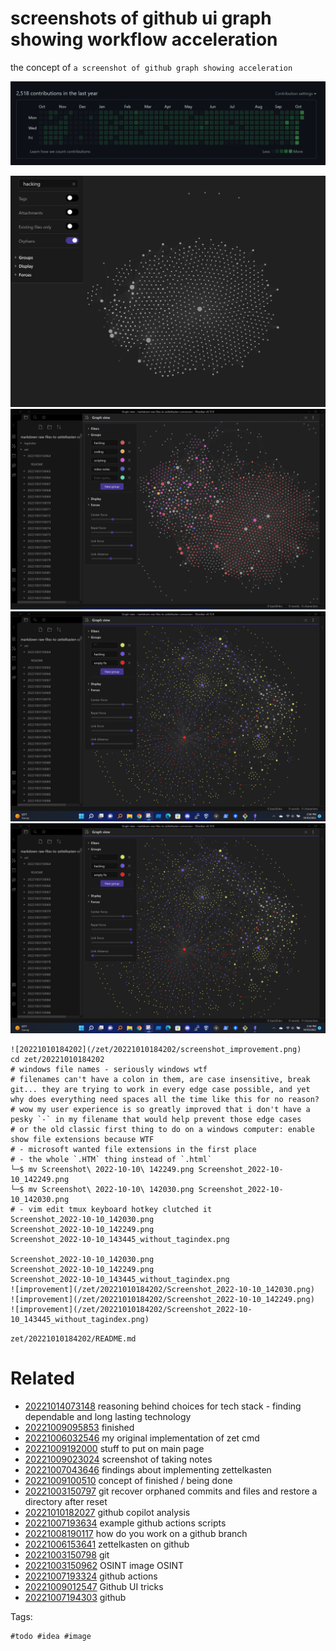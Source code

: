 # screenshots of github ui graph showing workflow acceleration

the concept of `a screenshot of github graph showing acceleration`

![gantt chart](/zet/20221010184202/screenshot_improvement.png)

![improvement](/zet/20221010184202/Screenshot_2022-10-10_142030.png)
![improvement](/zet/20221010184202/Screenshot_2022-10-10_142249.png)
![improvement](/zet/20221010184202/Screenshot_2022-10-10_143445_without_tagindex.png)
![removing tag index dir](/zet/20221010184202/Screenshot_2022-10-10_143445_without_tagindex.png)

```
![20221010184202](/zet/20221010184202/screenshot_improvement.png)
cd zet/20221010184202
# windows file names - seriously windows wtf
# filenames can't have a colon in them, are case insensitive, break git... they are trying to work in every edge case possible, and yet why does everything need spaces all the time like this for no reason?
# wow my user experience is so greatly improved that i don't have a pesky `-` in my filename that would help prevent those edge cases
# or the old classic first thing to do on a windows computer: enable show file extensions because WTF
# - microsoft wanted file extensions in the first place
# - the whole `.HTM` thing instead of `.html`
└─$ mv Screenshot\ 2022-10-10\ 142249.png Screenshot_2022-10-10_142249.png
└─$ mv Screenshot\ 2022-10-10\ 142030.png Screenshot_2022-10-10_142030.png
# - vim edit tmux keyboard hotkey clutched it
Screenshot_2022-10-10_142030.png
Screenshot_2022-10-10_142249.png
Screenshot_2022-10-10_143445_without_tagindex.png

Screenshot_2022-10-10_142030.png
Screenshot_2022-10-10_142249.png
Screenshot_2022-10-10_143445_without_tagindex.png
![improvement](/zet/20221010184202/Screenshot_2022-10-10_142030.png)
![improvement](/zet/20221010184202/Screenshot_2022-10-10_142249.png)
![improvement](/zet/20221010184202/Screenshot_2022-10-10_143445_without_tagindex.png)
```

` zet/20221010184202/README.md `

# Related

- [20221014073148](/zet/20221014073148/README.md) reasoning behind choices for tech stack - finding dependable and long lasting technology
- [20221009095853](/zet/20221009095853/README.md) finished
- [20221006032546](/zet/20221006032546/README.md) my original implementation of zet cmd
- [20221009192000](/zet/20221009192000/README.md) stuff to put on main page
- [20221009023024](/zet/20221009023024/README.md) screenshot of taking notes
- [20221007043646](/zet/20221007043646/README.md) findings about implementing zettelkasten
- [20221009100510](/zet/20221009100510/README.md) concept of finished / being done
- [20221003150797](/zet/20221003150797/README.md) git recover orphaned commits and files and restore a directory after reset
- [20221010182027](/zet/20221010182027/README.md) github copilot analysis
- [20221007193634](/zet/20221007193634/README.md) example github actions scripts
- [20221008190117](/zet/20221008190117/README.md) how do you work on a github branch
- [20221006153641](/zet/20221006153641/README.md) zettelkasten on github
- [20221003150798](/zet/20221003150798/README.md) git
- [20221003150962](/zet/20221003150962/README.md) OSINT image OSINT
- [20221007193324](/zet/20221007193324/README.md) github actions
- [20221009012547](/zet/20221009012547/README.md) Github UI tricks
- [20221007194303](/zet/20221007194303/README.md) github

Tags:

    #todo #idea #image
